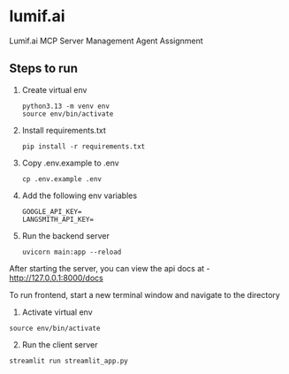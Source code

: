 # lumif.ai
Lumif.ai MCP Server Management Agent Assignment

## Steps to run

1. Create virtual env
   ```
   python3.13 -m venv env
   source env/bin/activate
   ```
2. Install requirements.txt
   ```
   pip install -r requirements.txt
   ```
3. Copy .env.example to .env
   ```
   cp .env.example .env
   ```
4. Add the following env variables
   ```
   GOOGLE_API_KEY=
   LANGSMITH_API_KEY=
   ```
5. Run the backend server
   ```
   uvicorn main:app --reload
   ```
After starting the server, you can view the api docs at - http://127.0.0.1:8000/docs

To run frontend, start a new terminal window and navigate to the directory

1. Activate virtual env
  ```
  source env/bin/activate
  ```
2. Run the client server
  ```
  streamlit run streamlit_app.py
  ```
